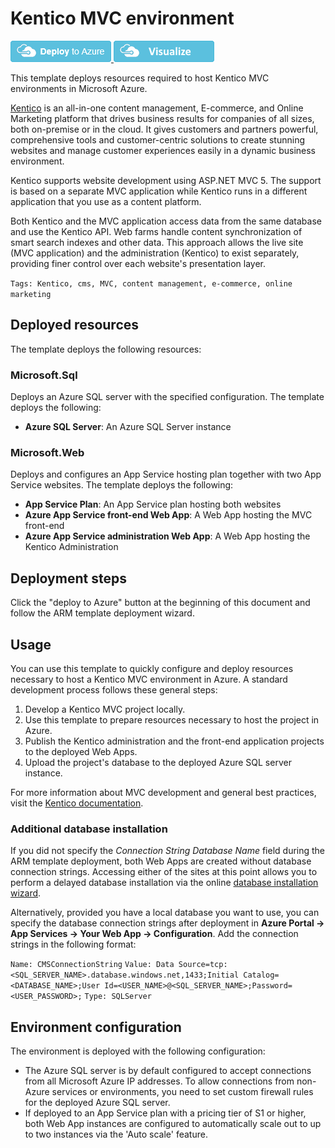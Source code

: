 # Kentico MVC environment

<a href="https://portal.azure.com/#create/Microsoft.Template/uri/https%3A%2F%2Fraw.githubusercontent.com%2FAzure%2Fazure-quickstart-templates%2Fmaster%2Fkentico-mvc-environment%2Fazuredeploy.json" target="_blank">
<img src="https://raw.githubusercontent.com/Azure/azure-quickstart-templates/master/1-CONTRIBUTION-GUIDE/images/deploytoazure.png"/>
</a>
<a href="http://armviz.io/#/?load=https%3A%2F%2Fraw.githubusercontent.com%2FAzure%2Fazure-quickstart-templates%2Fmaster%2Fkentico-mvc-environment%2Fazuredeploy.json" target="_blank">
<img src="https://raw.githubusercontent.com/Azure/azure-quickstart-templates/master/1-CONTRIBUTION-GUIDE/images/visualizebutton.png"/>
</a>

This template deploys resources required to host Kentico MVC environments in Microsoft Azure. 

[Kentico](https://www.kentico.com) is an all-in-one content management, E-commerce, and Online Marketing platform that drives business results for companies of all sizes, both on-premise or in the cloud. It gives customers and partners powerful, comprehensive tools and customer-centric solutions to create stunning websites and manage customer experiences easily in a dynamic business environment. 

Kentico supports website development using ASP.&#8203;NET MVC 5. The support is based on a separate MVC application while Kentico runs in a different application that you use as a content platform.

Both Kentico and the MVC application access data from the same database and use the Kentico API. Web farms handle content synchronization of smart search indexes and other data. This approach allows the live site (MVC application) and the administration (Kentico) to exist separately, providing finer control over each website's presentation layer.

`Tags: Kentico, cms, MVC, content management, e-commerce, online marketing`

## Deployed resources

The template deploys the following resources:

### Microsoft.Sql

Deploys an Azure SQL server with the specified configuration. The template deploys the following:

+ **Azure SQL Server**: An Azure SQL Server instance

### Microsoft.&#8203;Web

Deploys and configures an App Service hosting plan together with two App Service websites. The template deploys the following:

+ **App Service Plan**: An App Service plan hosting both websites
+ **Azure App Service front-end Web App**: A Web App hosting the MVC front-end 
+ **Azure App Service administration Web App**: A Web App hosting the Kentico Administration

## Deployment steps

Click the "deploy to Azure" button at the beginning of this document and follow the ARM template deployment wizard.

## Usage

You can use this template to quickly configure and deploy resources necessary to host a Kentico MVC environment in Azure. A standard development process follows these general steps:
1. Develop a Kentico MVC project locally.
2. Use this template to prepare resources necessary to host the project in Azure.
3. Publish the Kentico administration and the front-end application projects to the deployed Web Apps.
4. Upload the project's database to the deployed Azure SQL server instance.

For more information about MVC development and general best practices, visit the [Kentico documentation](https://docs.kentico.com).

### Additional database installation
If you did not specify the *Connection String Database Name* field during the ARM template deployment, both Web Apps are created without database connection strings. Accessing either of the sites at this point allows you to perform a delayed database installation via the online [database installation wizard](https://kentico.com/CMSPages/DocLinkMapper.ashx?version=latest&link=database_installation_additional). 

Alternatively, provided you have a local database you want to use, you can specify the database connection strings after deployment in **Azure Portal -> App Services -> Your Web App -> Configuration**. Add the connection strings in the following format:

`Name: CMSConnectionString`
`Value: Data Source=tcp:<SQL_SERVER_NAME>.database.windows.net,1433;Initial Catalog=<DATABASE_NAME>;User Id=<USER_NAME>@<SQL_SERVER_NAME>;Password=<USER_PASSWORD>;`
`Type: SQLServer`

## Environment configuration

The environment is deployed with the following configuration:

+ The Azure SQL server is by default configured to accept connections from all Microsoft Azure IP addresses. To allow connections from non-Azure services or environments, you need to set custom firewall rules for the deployed Azure SQL server.
+ If deployed to an App Service plan with a pricing tier of S1 or higher, both Web App instances are configured to automatically scale out to up to two instances via the 'Auto scale' feature.